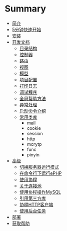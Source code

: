 # Summary

* [简介](README.md)
* [5分钟快速开始](quick-start.md)
* [安装](setup.md)
* [开发文档](docs.md)
  * [目录结构](docs/dir.md)
  * [控制器](docs/controller.md)
  * [路由](docs/router.md)
  * [视图](docs/view.md)
  * [模型](docs/model.md)
  * [项目配置](docs/setting.md)
  * [打印日志](docs/log.md)
  * [调试程序](docs/debug.md)
  * [全局帮助方法](docs/helpers.md)
  * [异常处理](docs/exception.md)
  * [启动命令介绍](docs/bin-cli.md)
  * [常用类库](docs/libs.md)
    * [mail](docs/libs/mail.md)
    * cookie
    * session
    * http
    * mcrytp
    * func
    * pinyin
* [高级](adv.md)
  * [切换服务器运行模式](adv/switch-server-mode.md)
  * [在命令行下运行ePHP](adv/cli-run.md)
  * [使用协程](adv/swoole.md)
  * [关于连接池](adv/conn-pool.md)
  * [使用协程操作MySQL](adv/coroutine-mysql.md)
  * [引用第三方库](adv/3rd-libraries.md)
  * [协程HTTP客户端](adv/coroutine-http.md)
  * [使用后台任务](adv/async-task.md)
* [部署](deploy.md)
* [获取帮助](help.md)

